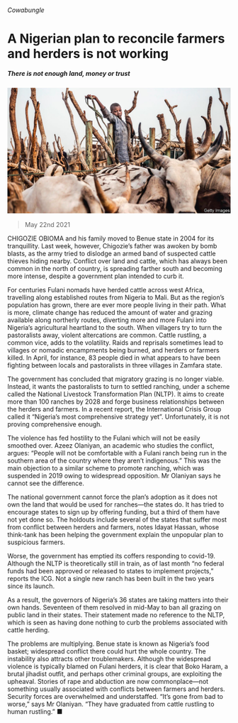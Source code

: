 ###### Cowabungle

# A Nigerian plan to reconcile farmers and herders is not working 

##### There is not enough land, money or trust 

![image](images/20210522_MAP009_0.jpg) 

> May 22nd 2021 

CHIGOZIE OBIOMA and his family moved to Benue state in 2004 for its tranquillity. Last week, however, Chigozie’s father was awoken by bomb blasts, as the army tried to dislodge an armed band of suspected cattle thieves hiding nearby. Conflict over land and cattle, which has always been common in the north of country, is spreading farther south and becoming more intense, despite a government plan intended to curb it.

For centuries Fulani nomads have herded cattle across west Africa, travelling along established routes from Nigeria to Mali. But as the region’s population has grown, there are ever more people living in their path. What is more, climate change has reduced the amount of water and grazing available along northerly routes, diverting more and more Fulani into Nigeria’s agricultural heartland to the south. When villagers try to turn the pastoralists away, violent altercations are common. Cattle rustling, a common vice, adds to the volatility. Raids and reprisals sometimes lead to villages or nomadic encampments being burned, and herders or farmers killed. In April, for instance, 83 people died in what appears to have been fighting between locals and pastoralists in three villages in Zamfara state.


The government has concluded that migratory grazing is no longer viable. Instead, it wants the pastoralists to turn to settled ranching, under a scheme called the National Livestock Transformation Plan (NLTP). It aims to create more than 100 ranches by 2028 and forge business relationships between the herders and farmers. In a recent report, the International Crisis Group called it “Nigeria’s most comprehensive strategy yet”. Unfortunately, it is not proving comprehensive enough.

The violence has fed hostility to the Fulani which will not be easily smoothed over. Azeez Olaniyan, an academic who studies the conflict, argues: “People will not be comfortable with a Fulani ranch being run in the southern area of the country where they aren’t indigenous.” This was the main objection to a similar scheme to promote ranching, which was suspended in 2019 owing to widespread opposition. Mr Olaniyan says he cannot see the difference.

The national government cannot force the plan’s adoption as it does not own the land that would be used for ranches—the states do. It has tried to encourage states to sign up by offering funding, but a third of them have not yet done so. The holdouts include several of the states that suffer most from conflict between herders and farmers, notes Idayat Hassan, whose think-tank has been helping the government explain the unpopular plan to suspicious farmers.

Worse, the government has emptied its coffers responding to covid-19. Although the NLTP is theoretically still in train, as of last month “no federal funds had been approved or released to states to implement projects,” reports the ICG. Not a single new ranch has been built in the two years since its launch.

As a result, the governors of Nigeria’s 36 states are taking matters into their own hands. Seventeen of them resolved in mid-May to ban all grazing on public land in their states. Their statement made no reference to the NLTP, which is seen as having done nothing to curb the problems associated with cattle herding.

The problems are multiplying. Benue state is known as Nigeria’s food basket; widespread conflict there could hurt the whole country. The instability also attracts other troublemakers. Although the widespread violence is typically blamed on Fulani herders, it is clear that Boko Haram, a brutal jihadist outfit, and perhaps other criminal groups, are exploiting the upheaval. Stories of rape and abduction are now commonplace—not something usually associated with conflicts between farmers and herders. Security forces are overwhelmed and understaffed. “It’s gone from bad to worse,” says Mr Olaniyan. “They have graduated from cattle rustling to human rustling.” ■

